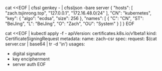 cat <<EOF | cfssl genkey - | cfssljson -bare server
{
  "hosts": [
    "zach.tsjinrong.top",
    "127.0.0.1",
    "172.16.48.0/24"
  ],
  "CN": "kubernetes",
  "key": {
    "algo": "ecdsa",
    "size": 256
  },
  "names": [
    {
      "C": "CN",
      "ST": "BeiJing",
      "L": "BeiJing",
      "O": "Zach",
      "OU": "System"
    }
  ]
}
EOF

cat <<EOF | kubectl apply -f -
apiVersion: certificates.k8s.io/v1beta1
kind: CertificateSigningRequest
metadata:
  name: zach-csr
spec:
  request: $(cat server.csr | base64 | tr -d '\n')
  usages:
  - digital signature
  - key encipherment
  - server auth
EOF
